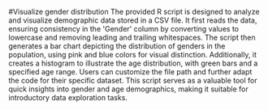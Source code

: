 #Visualize gender distribution 
The provided R script is designed to analyze and visualize demographic data stored in a CSV file. It first reads the data, ensuring consistency in the 'Gender' column by converting values to lowercase and removing leading and trailing whitespaces. The script then generates a bar chart depicting the distribution of genders in the population, using pink and blue colors for visual distinction. Additionally, it creates a histogram to illustrate the age distribution, with green bars and a specified age range. Users can customize the file path and further adapt the code for their specific dataset. This script serves as a valuable tool for quick insights into gender and age demographics, making it suitable for introductory data exploration tasks.
